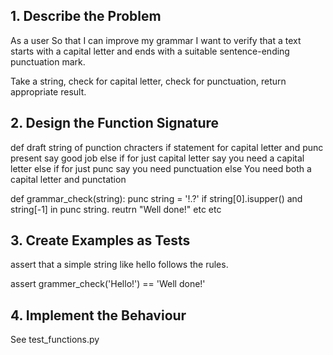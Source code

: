 ## 1. Describe the Problem

As a user
So that I can improve my grammar
I want to verify that a text starts with a capital letter and ends with a suitable sentence-ending punctuation mark.

Take a string, check for capital letter, check for punctuation, return appropriate result.

## 2. Design the Function Signature

def draft
    string of punction chracters
    if statement for capital letter and punc present
    say good job
    else if for just capital letter
    say you need a capital letter
    else if for just punc
    say you need punctuation
    else
    You need both a capital letter and punctation

def grammar_check(string):
    punc string = '!.?'
    if string[0].isupper() and string[-1] in punc string.
    reutrn "Well done!"
    etc
    etc


## 3. Create Examples as Tests

assert that a simple string like hello follows the rules.

assert grammer_check('Hello!') == 'Well done!'

## 4. Implement the Behaviour
See test_functions.py
